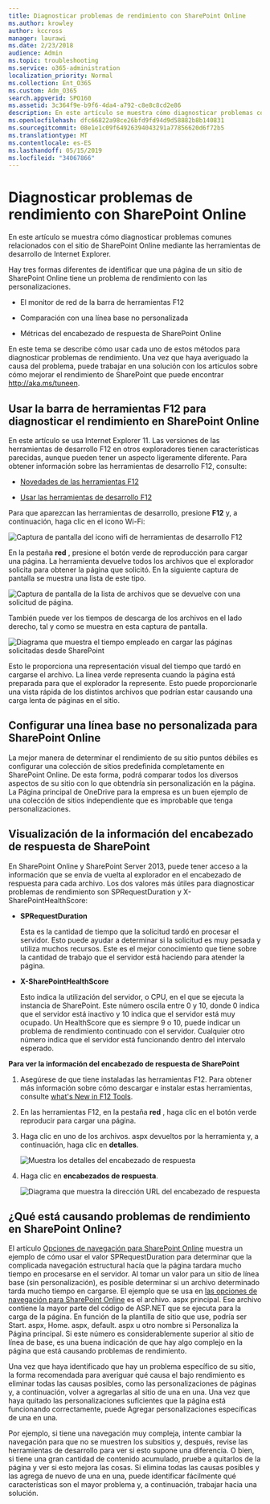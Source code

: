 ```yaml
---
title: Diagnosticar problemas de rendimiento con SharePoint Online
ms.author: krowley
author: kccross
manager: laurawi
ms.date: 2/23/2018
audience: Admin
ms.topic: troubleshooting
ms.service: o365-administration
localization_priority: Normal
ms.collection: Ent_O365
ms.custom: Adm_O365
search.appverid: SPO160
ms.assetid: 3c364f9e-b9f6-4da4-a792-c8e8c8cd2e86
description: En este artículo se muestra cómo diagnosticar problemas comunes relacionados con el sitio de SharePoint Online mediante las herramientas de desarrollo de Internet Explorer.
ms.openlocfilehash: dfc66822a98ce26bfd9fd94d9d58882b8b140831
ms.sourcegitcommit: 08e1e1c09f64926394043291a77856620d6f72b5
ms.translationtype: MT
ms.contentlocale: es-ES
ms.lasthandoff: 05/15/2019
ms.locfileid: "34067866"
---
```

# <a name="diagnosing-performance-issues-with-sharepoint-online"></a>Diagnosticar problemas de rendimiento con SharePoint Online

En este artículo se muestra cómo diagnosticar problemas comunes relacionados con el sitio de SharePoint Online mediante las herramientas de desarrollo de Internet Explorer.
  
Hay tres formas diferentes de identificar que una página de un sitio de SharePoint Online tiene un problema de rendimiento con las personalizaciones.
  
- El monitor de red de la barra de herramientas F12
    
- Comparación con una línea base no personalizada
    
- Métricas del encabezado de respuesta de SharePoint Online
    
En este tema se describe cómo usar cada uno de estos métodos para diagnosticar problemas de rendimiento. Una vez que haya averiguado la causa del problema, puede trabajar en una solución con los artículos sobre cómo mejorar el rendimiento de SharePoint que puede encontrar http://aka.ms/tuneen.
  
## <a name="using-the-f12-tool-bar-to-diagnose-performance-in-sharepoint-online"></a>Usar la barra de herramientas F12 para diagnosticar el rendimiento en SharePoint Online
<a name="F12ToolInfo"> </a>

En este artículo se usa Internet Explorer 11. Las versiones de las herramientas de desarrollo F12 en otros exploradores tienen características parecidas, aunque pueden tener un aspecto ligeramente diferente. Para obtener información sobre las herramientas de desarrollo F12, consulte:
  
- [Novedades de las herramientas F12](https://go.microsoft.com/fwlink/p/?LinkId=522545)
    
- [Usar las herramientas de desarrollo F12](https://go.microsoft.com/fwlink/p/?LinkId=522546)
    
Para que aparezcan las herramientas de desarrollo, presione **F12** y, a continuación, haga clic en el icono Wi-Fi: 
  
![Captura de pantalla del icono wifi de herramientas de desarrollo F12](media/27acacbb-5688-459a-aa2f-5c8c5f17b76e.png)
  
En la pestaña **red** , presione el botón verde de reproducción para cargar una página. La herramienta devuelve todos los archivos que el explorador solicita para obtener la página que solicitó. En la siguiente captura de pantalla se muestra una lista de este tipo. 
  
![Captura de pantalla de la lista de archivos que se devuelve con una solicitud de página.](media/247a9422-76da-4b0c-bed3-ce77b05e4560.png)
  
También puede ver los tiempos de descarga de los archivos en el lado derecho, tal y como se muestra en esta captura de pantalla.
  
![Diagrama que muestra el tiempo empleado en cargar las páginas solicitadas desde SharePoint](media/d71ad1fa-9018-4fae-82eb-c1838e7db0ff.png)
  
Esto le proporciona una representación visual del tiempo que tardó en cargarse el archivo. La línea verde representa cuando la página está preparada para que el explorador la represente. Esto puede proporcionarle una vista rápida de los distintos archivos que podrían estar causando una carga lenta de páginas en el sitio.
  
## <a name="setting-up-a-non-customized-baseline-for-sharepoint-online"></a>Configurar una línea base no personalizada para SharePoint Online
<a name="F12ToolInfo"> </a>

La mejor manera de determinar el rendimiento de su sitio puntos débiles es configurar una colección de sitios predefinida completamente en SharePoint Online. De esta forma, podrá comparar todos los diversos aspectos de su sitio con lo que obtendría sin personalización en la página. La Página principal de OneDrive para la empresa es un buen ejemplo de una colección de sitios independiente que es improbable que tenga personalizaciones.
  
## <a name="viewing-sharepoint-response-header-information"></a>Visualización de la información del encabezado de respuesta de SharePoint
<a name="F12ToolInfo"> </a>

En SharePoint Online y SharePoint Server 2013, puede tener acceso a la información que se envía de vuelta al explorador en el encabezado de respuesta para cada archivo. Los dos valores más útiles para diagnosticar problemas de rendimiento son SPRequestDuration y X-SharePointHealthScore:
  
- **SPRequestDuration**
    
    Esta es la cantidad de tiempo que la solicitud tardó en procesar el servidor. Esto puede ayudar a determinar si la solicitud es muy pesada y utiliza muchos recursos. Este es el mejor conocimiento que tiene sobre la cantidad de trabajo que el servidor está haciendo para atender la página.
    
- **X-SharePointHealthScore**
    
    Esto indica la utilización del servidor, o CPU, en el que se ejecuta la instancia de SharePoint. Este número oscila entre 0 y 10, donde 0 indica que el servidor está inactivo y 10 indica que el servidor está muy ocupado. Un HealthScore que es siempre 9 o 10, puede indicar un problema de rendimiento continuado con el servidor. Cualquier otro número indica que el servidor está funcionando dentro del intervalo esperado.
    
 **Para ver la información del encabezado de respuesta de SharePoint**
  
1. Asegúrese de que tiene instaladas las herramientas F12. Para obtener más información sobre cómo descargar e instalar estas herramientas, consulte [what's New in F12 Tools](https://go.microsoft.com/fwlink/p/?LinkId=522545).
    
2. En las herramientas F12, en la pestaña **red** , haga clic en el botón verde reproducir para cargar una página. 
    
3. Haga clic en uno de los archivos. aspx devueltos por la herramienta y, a continuación, haga clic en **detalles**. 
    
    ![Muestra los detalles del encabezado de respuesta](media/1f8a044a-caf8-4613-be2b-7e064141ac8a.png)
  
4. Haga clic en **encabezados de respuesta**. 
    
    ![Diagrama que muestra la dirección URL del encabezado de respuesta](media/efc7076e-447e-447e-882a-ae3aa721e2c3.png)
  
## <a name="whats-causing-performance-issues-in-sharepoint-online"></a>¿Qué está causando problemas de rendimiento en SharePoint Online?
<a name="F12ToolInfo"> </a>

El artículo [Opciones de navegación para SharePoint Online](navigation-options-for-sharepoint-online.md) muestra un ejemplo de cómo usar el valor SPRequestDuration para determinar que la complicada navegación estructural hacía que la página tardara mucho tiempo en procesarse en el servidor. Al tomar un valor para un sitio de línea base (sin personalización), es posible determinar si un archivo determinado tarda mucho tiempo en cargarse. El ejemplo que se usa en [las opciones de navegación para SharePoint Online](navigation-options-for-sharepoint-online.md) es el archivo. aspx principal. Ese archivo contiene la mayor parte del código de ASP.NET que se ejecuta para la carga de la página. En función de la plantilla de sitio que use, podría ser Start. aspx, Home. aspx, default. aspx u otro nombre si Personaliza la Página principal. Si este número es considerablemente superior al sitio de línea de base, es una buena indicación de que hay algo complejo en la página que está causando problemas de rendimiento. 
  
Una vez que haya identificado que hay un problema específico de su sitio, la forma recomendada para averiguar qué causa el bajo rendimiento es eliminar todas las causas posibles, como las personalizaciones de páginas y, a continuación, volver a agregarlas al sitio de una en una. Una vez que haya quitado las personalizaciones suficientes que la página está funcionando correctamente, puede Agregar personalizaciones específicas de una en una.
  
Por ejemplo, si tiene una navegación muy compleja, intente cambiar la navegación para que no se muestren los subsitios y, después, revise las herramientas de desarrollo para ver si esto supone una diferencia. O bien, si tiene una gran cantidad de contenido acumulado, pruebe a quitarlos de la página y ver si esto mejora las cosas. Si elimina todas las causas posibles y las agrega de nuevo de una en una, puede identificar fácilmente qué características son el mayor problema y, a continuación, trabajar hacia una solución.
  

